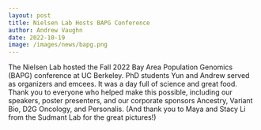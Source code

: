 ```yaml
---
layout: post
title: Nielsen Lab Hosts BAPG Conference
author: Andrew Vaughn
date: 2022-10-19
image: /images/news/bapg.png
---
```


The Nielsen Lab hosted the Fall 2022 Bay Area Population Genomics (BAPG) conference at UC Berkeley. PhD students Yun and Andrew served as organizers and emcees. It was a day full of science and great food. Thank you to everyone who helped make this possible, including our speakers, poster presenters, and our corporate sponsors Ancestry, Variant Bio, D2G Oncology, and Personalis.  (And thank you to Maya and Stacy Li from the Sudmant Lab for the great pictures!)